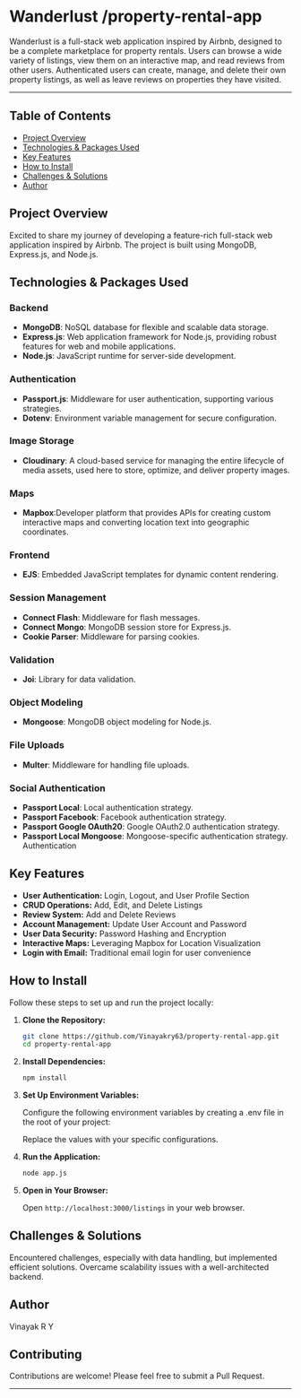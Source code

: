 
# Wanderlust /property-rental-app
Wanderlust is a full-stack web application inspired by Airbnb, designed to be a complete marketplace for property rentals. Users can browse a wide variety of listings, view them on an interactive map, and read reviews from other users. Authenticated users can create, manage, and delete their own property listings, as well as leave reviews on properties they have visited. 


---

## Table of Contents

-   [Project Overview](#project-overview)
-   [Technologies & Packages Used](#technologies--packages-used)
-   [Key Features](#key-features)
-   [How to Install](#how-to-install)
-   [Challenges & Solutions](#challenges--solutions)
-   [Author](#author)



## Project Overview

Excited to share my journey of developing a feature-rich full-stack web application inspired by Airbnb. The project is built using MongoDB, Express.js, and Node.js.

## Technologies & Packages Used

### Backend

-   **MongoDB**: NoSQL database for flexible and scalable data storage.
-   **Express.js**: Web application framework for Node.js, providing robust features for web and mobile applications.
-   **Node.js**: JavaScript runtime for server-side development.

### Authentication

-   **Passport.js**: Middleware for user authentication, supporting various strategies.
-   **Dotenv**: Environment variable management for secure configuration.

### Image Storage

-   **Cloudinary**: A cloud-based service for managing the entire lifecycle of  media assets, used here to store, optimize, and deliver property images.

### Maps

-   **Mapbox**:Developer platform that provides APIs for creating custom interactive maps and converting location text into geographic coordinates.

### Frontend

-   **EJS**: Embedded JavaScript templates for dynamic content rendering.

### Session Management

-   **Connect Flash**: Middleware for flash messages.
-   **Connect Mongo**: MongoDB session store for Express.js.
-   **Cookie Parser**: Middleware for parsing cookies.

### Validation

-   **Joi**: Library for data validation.

### Object Modeling

-   **Mongoose**: MongoDB object modeling for Node.js.

### File Uploads

-   **Multer**: Middleware for handling file uploads.

### Social Authentication

-   **Passport Local**: Local authentication strategy.
-   **Passport Facebook**: Facebook authentication strategy.
-   **Passport Google OAuth20**: Google OAuth2.0 authentication strategy.
-   **Passport Local Mongoose**: Mongoose-specific authentication strategy.
    Authentication

## Key Features

-   **User Authentication:** Login, Logout, and User Profile Section
-   **CRUD Operations:** Add, Edit, and Delete Listings
-   **Review System:** Add and Delete Reviews
-   **Account Management:** Update User Account and Password
-   **User Data Security:** Password Hashing and Encryption
-   **Interactive Maps:** Leveraging Mapbox for Location Visualization
-   **Login with Email:** Traditional email login for user convenience

## How to Install

Follow these steps to set up and run the project locally:

1.  **Clone the Repository:**

    ```bash
    git clone https://github.com/Vinayakry63/property-rental-app.git
    cd property-rental-app
    ```

2.  **Install Dependencies:**

    ```bash
    npm install
    ```

3.  **Set Up Environment Variables:**

    Configure the following environment variables by creating a .env file in the root of your project:

     Replace the values with your specific configurations.

4.  **Run the Application:**

    ```bash
    node app.js
    ```

5.  **Open in Your Browser:**

    Open `http://localhost:3000/listings` in your web browser.

## Challenges & Solutions

Encountered challenges, especially with data handling, but implemented efficient solutions. Overcame scalability issues with a well-architected backend.


## Author

Vinayak R Y 


## Contributing

Contributions are welcome! Please feel free to submit a Pull Request.

---
